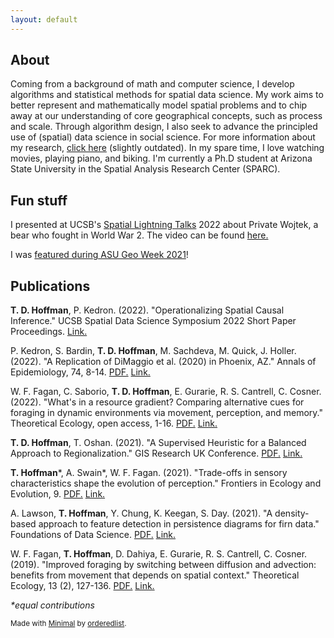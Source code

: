 ```yaml
---
layout: default
---
```


## About
Coming from a background of math and computer science, I develop algorithms and statistical methods for spatial data science. My work aims to better represent and mathematically model spatial problems and to chip away at our understanding of core geographical concepts, such as process and scale. Through algorithm design, I also seek to advance the principled use of (spatial) data science in social science. For more information about my research, [click here](https://tdhoffman.com/research) (slightly outdated). In my spare time, I love watching movies, playing piano, and biking. I'm currently a Ph.D student at Arizona State University in the Spatial Analysis Research Center (SPARC). 

## Fun stuff
I presented at UCSB's [Spatial Lightning Talks](http://spatial.ucsb.edu/2022/2022-lightning-talks/) 2022 about Private Wojtek, a bear who fought in World War 2. The video can be found [here.](https://www.youtube.com/watch?v=5nzB82EoGfk)

I was [featured during ASU Geo Week 2021](https://www.instagram.com/p/CWdsyo5v3We/?utm_medium=copy_link)!

<!--I love From Software games and have gotten 100% game completion in Sekiro: Shadows Die Twice! ![Sekiro: Shadows Die Twice](assets/img/sekiro-100.png).-->

## Publications
**T. D. Hoffman**, P. Kedron. (2022). "Operationalizing Spatial Causal Inference." UCSB Spatial Data Science Symposium 2022 Short Paper Proceedings. [Link.](https://escholarship.org/uc/item/2sh2c3w0)

P. Kedron, S. Bardin, **T. D. Hoffman**, M. Sachdeva, M. Quick, J. Holler. (2022). "A Replication of DiMaggio et al. (2020) in Phoenix, AZ." Annals of Epidemiology, 74, 8-14. [PDF.](../assets/pdf/Kedron2022_DiMaggio.pdf) [Link.](https://doi.org/10.1016/j.annepidem.2022.05.005)

W. F. Fagan, C. Saborio, **T. D. Hoffman**, E. Gurarie, R. S. Cantrell, C. Cosner. (2022). "What's in a resource gradient? Comparing alternative cues for foraging in dynamic environments via movement, perception, and memory." Theoretical Ecology, open access, 1-16. [PDF.](../assets/pdf/Fagan2022_foraging.pdf) [Link.](https://link.springer.com/article/10.1007/s12080-022-00542-0)

**T. D. Hoffman**, T. Oshan. (2021). "A Supervised Heuristic for a Balanced Approach to Regionalization." GIS Research UK Conference. [PDF.](../assets/pdf/GISRUK2021_paper_84.pdf) [Link.](https://doi.org/10.5281/zenodo.4670015)

**T. Hoffman**\*, A. Swain\*, W. F. Fagan. (2021). "Trade-offs in sensory characteristics shape the evolution of perception." Frontiers in Ecology and Evolution, 9. [PDF.](../assets/pdf/Hoffman2021_Perception.pdf) [Link.](https://doi.org/10.3389/fevo.2021.698041)

A. Lawson, **T. Hoffman**, Y. Chung, K. Keegan, S. Day. (2021). "A density-based approach to feature detection in persistence diagrams for firn data." Foundations of Data Science. [PDF.](../assets/pdf/Lawson2021_TDA.pdf) [Link.](http://dx.doi.org/10.3934/fods.2021012)

W. F. Fagan, **T. Hoffman**, D. Dahiya, E. Gurarie, R. S. Cantrell, C. Cosner. (2019). "Improved foraging by switching between diffusion and advection: benefits from movement that depends on spatial context." Theoretical Ecology, 13 (2), 127-136. [PDF.](../assets/pdf/Fagan2019_foraging.pdf) [Link.](https://doi.org/10.1007/s12080-019-00434-w)
		
*\*equal contributions*

<sub>Made with [Minimal](https://github.com/pages-themes/minimal) by [orderedlist](https://github.com/orderedlist).<sub>

